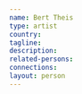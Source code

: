 ```yaml
---
name: Bert Theis
type: artist
country:
tagline:
description:
related-persons:
connections:
layout: person
---
```

